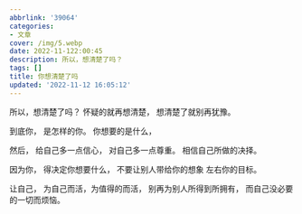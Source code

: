 ```yaml
---
abbrlink: '39064'
categories:
- 文章
cover: /img/5.webp
date: 2022-11-122:00:45
description: 所以，想清楚了吗？
tags: []
title: 你想清楚了吗
updated: '2022-11-12 16:05:12'
---
```

所以，想清楚了吗？
怀疑的就再想清楚，
想清楚了就别再犹豫。

到底你，
是怎样的你。
你想要的是什么，

然后，
给自己多一点信心，
对自己多一点尊重。
相信自己所做的决择。

因为你，
得决定你想要什么，
不要让别人带给你的想象
左右你的目标。

让自己，
为自己而活，为值得的而活，
别再为别人所得到所拥有，
而自己没必要的一切而烦恼。
